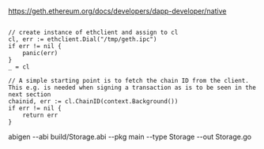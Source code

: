 #

https://geth.ethereum.org/docs/developers/dapp-developer/native

```

// create instance of ethclient and assign to cl
cl, err := ethclient.Dial("/tmp/geth.ipc")
if err != nil {
	panic(err)
}
_ = cl

// A simple starting point is to fetch the chain ID from the client. This e.g. is needed when signing a transaction as is to be seen in the next section
chainid, err := cl.ChainID(context.Background())
if err != nil {
    return err
}
```

abigen --abi build/Storage.abi --pkg main --type Storage --out Storage.go
